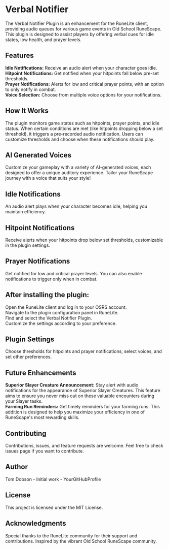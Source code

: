 # Verbal Notifier

The Verbal Notifier Plugin is an enhancement for the RuneLite client, providing audio queues for various game events in Old School RuneScape. This plugin is designed to assist players by offering verbal cues for idle states, low health, and prayer levels.

## Features

**Idle Notifications:** Receive an audio alert when your character goes idle.  
**Hitpoint Notifications:** Get notified when your hitpoints fall below pre-set thresholds.  
**Prayer Notifications:** Alerts for low and critical prayer points, with an option to only notify in combat.  
**Voice Selection:** Choose from multiple voice options for your notifications.  

## How It Works

The plugin monitors game states such as hitpoints, prayer points, and idle status. When certain conditions are met (like hitpoints dropping below a set threshold), it triggers a pre-recorded audio notification. Users can customize thresholds and choose when these notifications should play.

## AI Generated Voices
Customize your gameplay with a variety of AI-generated voices, each designed to offer a unique auditory experience. Tailor your RuneScape journey with a voice that suits your style!

## Idle Notifications
An audio alert plays when your character becomes idle, helping you maintain efficiency.

## Hitpoint Notifications
Receive alerts when your hitpoints drop below set thresholds, customizable in the plugin settings.

## Prayer Notifications
Get notified for low and critical prayer levels. You can also enable notifications to trigger only when in combat.

## After installing the plugin:

Open the RuneLite client and log in to your OSRS account.  
Navigate to the plugin configuration panel in RuneLite.  
Find and select the Verbal Notifier Plugin.  
Customize the settings according to your preference.  

## Plugin Settings

Choose thresholds for hitpoints and prayer notifications, select voices, and set other preferences.

## Future Enhancements
**Superior Slayer Creature Announcement:** Stay alert with audio notifications for the appearance of Superior Slayer Creatures. This feature aims to ensure you never miss out on these valuable encounters during your Slayer tasks.  
**Farming Run Reminders:** Get timely reminders for your farming runs. This addition is designed to help you maximize your efficiency in one of RuneScape's most rewarding skills.  

## Contributing

Contributions, issues, and feature requests are welcome. Feel free to check issues page if you want to contribute.

## Author

Tom Dobson - Initial work - YourGitHubProfile

## License

This project is licensed under the MIT License.

## Acknowledgments

Special thanks to the RuneLite community for their support and contributions.
Inspired by the vibrant Old School RuneScape community.
